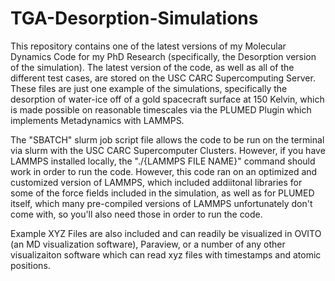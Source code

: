 # TGA-Desorption-Simulations
This repository contains one of the latest versions of my Molecular Dynamics Code for my PhD Research (specifically, the Desorption version of the simulation). The latest version of the code, as well as all of the different test cases, are stored on the USC CARC Supercomputing Server. These files are just one example of the simulations, specifically the desorption of water-ice off of a gold spacecraft surface at 150 Kelvin, which is made possible on reasonable timescales via the PLUMED Plugin which implements Metadynamics with LAMMPS. 

The "SBATCH" slurm job script file allows the code to be run on the terminal via slurm with the USC CARC Supercomputer Clusters. However, if you have LAMMPS installed locally, the "./{LAMMPS FILE NAME}" command should work in order to run the code. However, this code ran on an optimized and customized version of LAMMPS, which included addiitonal libraries for some of the force fields included in the simulation, as well as for PLUMED itself, which many pre-compiled versions of LAMMPS unfortunately don't come with, so you'll also need those in order to run the code. 

Example XYZ Files are also included and can readily be visualized in OVITO (an MD visualization software), Paraview, or a number of any other visualizaiton software which can read xyz files with timestamps and atomic positions. 
